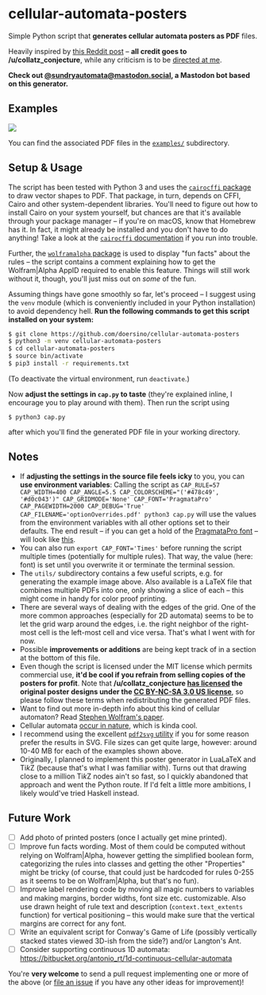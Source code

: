 # cellular-automata-posters

Simple Python script that **generates cellular automata posters as PDF** files.

Heavily inspired by [this Reddit post](https://www.reddit.com/r/cellular_automata/comments/6bg60e/2d_cellular_automata_posters/) – **all credit goes to /u/collatz_conjecture**, while any criticism is to be [directed at me](https://github.com/doersino).

**Check out [@sundryautomata@mastodon.social](https://mastodon.social/@sundryautomata), a Mastodon bot based on this generator.**


## Examples

![](examples/examples.jpg)

You can find the associated PDF files in the [`examples/`](examples/) subdirectory.


## Setup & Usage

The script has been tested with Python 3 and uses the [`cairocffi` package](https://pypi.python.org/pypi/cairocffi) to draw vector shapes to PDF. That package, in turn, depends on CFFI, Cairo and other system-dependent libraries. You'll need to figure out how to install Cairo on your system yourself, but chances are that it's available through your package manager – if you're on macOS, know that Homebrew has it. In fact, it might already be installed and you don't have to do anything! Take a look at the [`cairocffi` documentation](http://cairocffi.readthedocs.io/en/latest/overview.html#installing-cffi) if you run into trouble.

Further, the [`wolframalpha` package](https://pypi.python.org/pypi/wolframalpha) is used to display "fun facts" about the rules – the script contains a comment explaining how to get the Wolfram|Alpha AppID required to enable this feature. Things will still work without it, though, you'll just miss out on *some* of the fun.

Assuming things have gone smoothly so far, let's proceed – I suggest using the `venv` module (which is conveniently included in your Python installation) to avoid dependency hell. **Run the following commands to get this script installed on your system:**

```bash
$ git clone https://github.com/doersino/cellular-automata-posters
$ python3 -m venv cellular-automata-posters
$ cd cellular-automata-posters
$ source bin/activate
$ pip3 install -r requirements.txt
```

(To deactivate the virtual environment, run `deactivate`.)

Now **adjust the settings in `cap.py` to taste** (they're explained inline, I encourage you to play around with them). Then run the script using

```
$ python3 cap.py
```

after which you'll find the generated PDF file in your working directory.


## Notes

* If **adjusting the settings in the source file feels icky** to you, you can **use environment variables**: Calling the script as `CAP_RULE=57 CAP_WIDTH=400 CAP_ANGLE=5.5 CAP_COLORSCHEME="('#478c49', '#d0c043')" CAP_GRIDMODE='None' CAP_FONT='PragmataPro' CAP_PAGEWIDTH=2000 CAP_DEBUG='True' CAP_FILENAME='optionOverrides.pdf' python3 cap.py` will use the values from the environment variables with all other options set to their defaults. The end result – if you can get a hold of the [PragmataPro font](https://www.fsd.it/shop/fonts/pragmatapro/) – will look like [this](examples/optionOverrides.pdf).
* You can also run `export CAP_FONT='Times'` before running the script multiple times (potentially for multiple rules). That way, the value (here: font) is set until you overwrite it or terminate the terminal session.
* The `utils/` subdirectory contains a few useful scripts, e.g. for generating the example image above. Also available is a LaTeX file that combines multiple PDFs into one, only showing a slice of each – this might come in handy for color proof printing.
* There are several ways of dealing with the edges of the grid. One of the more common approaches (especially for 2D automata) seems to be to let the grid warp around the edges, i.e. the right neighbor of the right-most cell is the left-most cell and vice versa. That's what I went with for now.
* Possible **improvements or additions** are being kept track of in a section at the bottom of this file.
* Even though the script is licensed under the MIT license which permits commercial use, **it'd be cool if you refrain from selling copies of the posters for profit**. Note that **/u/collatz_conjecture [has licensed](https://www.reddit.com/r/cellular_automata/comments/6qchx5/python_script_generating_1d_cellular_automata/dkxg3n1/) the original poster designs under the [CC BY-NC-SA 3.0 US license](https://creativecommons.org/licenses/by-nc-sa/3.0/us/)**, so please follow these terms when redistributing the generated PDF files.
* Want to find out more in-depth info about this kind of cellular automaton? Read [Stephen Wolfram's paper](https://lainchan.jp/tech/src/1497017334945.pdf).
* Cellular automata [occur in nature](https://www.reddit.com/r/cellular_automata/comments/2ivi13/cellular_automata_shells/), which is kinda cool.
* I recommend using the excellent [`pdf2svg` utility](http://www.cityinthesky.co.uk/opensource/pdf2svg/) if you for some reason prefer the results in SVG. File sizes can get quite large, however: around 10-40 MB for each of the examples shown above.
* Originally, I planned to implement this poster generator in LuaLaTeX and Ti*k*Z (because that's what I was familiar with). Turns out that drawing close to a million Ti*k*Z nodes ain't so fast, so I quickly abandoned that approach and went the Python route. If I'd felt a little more ambitions, I likely would've tried Haskell instead.


## Future Work

* [ ] Add photo of printed posters (once I actually get mine printed).
* [ ] Improve fun facts wording. Most of them could be computed without relying on Wolfram|Alpha, however getting the simplified boolean form, categorizing the rules into classes and getting the other "Properties" might be tricky (of course, that could just be hardcoded for rules 0-255 as it seems to be on Wolfram|Alpha, but that's no fun).
* [ ] Improve label rendering code by moving all magic numbers to variables and making margins, border widths, font size etc. customizable. Also use drawn height of rule text and description (`context.text_extents` function) for vertical positioning – this would make sure that the vertical margins are correct for any font.
* [ ] Write an equivalent script for Conway's Game of Life (possibly vertically stacked states viewed 3D-ish from the side?) and/or Langton's Ant.
* [ ] Consider supporting continuous 1D automata: https://bitbucket.org/antonio_rt/1d-continuous-cellular-automata

You're **very welcome** to send a pull request implementing one or more of the above (or [file an issue](https://github.com/doersino/cellular-automata-posters/issues) if you have any other ideas for improvement)!
